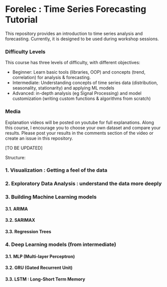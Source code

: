 # Forelec : Time Series Forecasting Tutorial

This repository provides an introduction to time series analysis and forecasting. 
Currently, it is designed to be used during workshop sessions. 

### Difficulty Levels
This course has three levels of difficulty, with different objectives:
* Beginner: Learn basic tools (libraries, OOP) and concepts (trend, correlation) for analysis & forecasting.
* Intermediate: Understanding concepts of time series data (distribution, seasonality, stationarity) and applying ML models
* Advanced: in-depth analysis (eg Signal Processing) and model customization (writing custom functions & algorithms from scratch)


### Media
Explanation videos will be posted on youtube for full explanations.
Along this course, I encourage you to choose your own dataset and compare your results.
Please post your results in the comments section of the video or create an issue in this repository.

[TO BE UPDATED]

Structure:
### 1. Visualization :  Getting a feel of the data
### 2. Exploratory Data Analysis : understand the data more deeply
### 3. Building Machine Learning models
#### 3.1. ARIMA
#### 3.2. SARIMAX 
#### 3.3. Regression Trees
### 4. Deep Learning models (from intermediate)
#### 3.1. MLP (Multi-layer Perceptron)
#### 3.2. GRU (Gated Recurrent Unit)
#### 3.3. LSTM : Long-Short Term Memory

